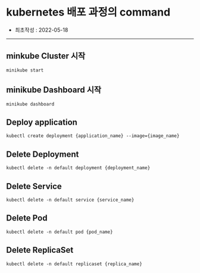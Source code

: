 # kubernetes 배포 과정의 command
- 최초작성 : 2022-05-18

---
## minkube Cluster 시작
```
minikube start
```

## minikube Dashboard 시작
```
minikube dashboard
```

## Deploy application
```
kubectl create deployment {application_name} --image={image_name}
```

## Delete Deployment
```
kubectl delete -n default deployment {deployment_name}
```

## Delete Service
```
kubectl delete -n default service {service_name}
```

## Delete Pod
```
kubectl delete -n default pod {pod_name}
```

## Delete ReplicaSet
```
kubectl delete -n default replicaset {replica_name}
```
